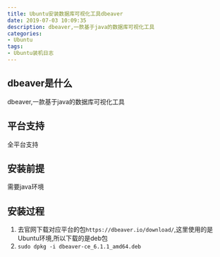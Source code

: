 ```yaml
---
title: Ubuntu安装数据库可视化工具dbeaver
date: 2019-07-03 10:09:35
description: dbeaver,一款基于java的数据库可视化工具
categories:
- Ubuntu
tags:
- Ubuntu装机日志
---
```

##  dbeaver是什么
dbeaver,一款基于java的数据库可视化工具

##  平台支持
全平台支持

##  安装前提
需要java环境

##  安装过程
1.  去官网下载对应平台的包`https://dbeaver.io/download/`,这里使用的是Ubuntu环境,所以下载的是deb包
2.  `sudo dpkg -i dbeaver-ce_6.1.1_amd64.deb`

